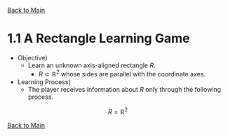 [Back to Main](../../main.md)

# 1.1 A Rectangle Learning Game
- Objective)
  - Learn an unknown axis-aligned rectangle $`R`$.
    - $`R \subset \mathbb{R}^2`$ whose sides are parallel with the coordinate axes.
- Learning Process)
  - The player receives information about $`R`$ only through the following process.



```math
R = \mathbb{R}^2
```















[Back to Main](../../main.md)